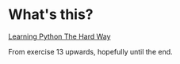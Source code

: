 # What's this?

[Learning Python The Hard Way](http://learnpythonthehardway.org)

From exercise 13 upwards, hopefully until the end.